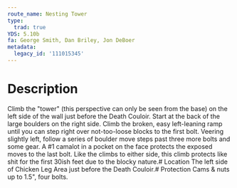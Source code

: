 ```yaml
---
route_name: Nesting Tower
type:
  trad: true
YDS: 5.10b
fa: George Smith, Dan Briley, Jon DeBoer
metadata:
  legacy_id: '111015345'
---
```

# Description
Climb the "tower" (this perspective can only be seen from the base) on the left side of the wall just before the Death Couloir. Start at the back of the large boulders on the right side. Climb the broken, easy left-leaning ramp until you can step right over not-too-loose blocks to the first bolt. Veering slightly left, follow a series of boulder move steps past three more bolts and some gear. A #1 camalot in a pocket on the face protects the exposed moves to the last bolt. Like the climbs to either side, this climb protects like shit for the first 30ish feet due to the blocky nature.# Location
The left side of Chicken Leg Area just before the Death Couloir.# Protection
Cams & nuts up to 1.5", four bolts.